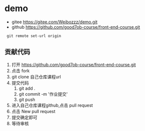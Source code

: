 # demo
- gitee https://gitee.com/Weibozzz/demo.git
- github https://github.com/good7ob-course/front-end-course.git
```shell
 git remote set-url origin 
```

## 贡献代码
1. 打开 https://github.com/good7ob-course/front-end-course.git
2. 点击 fork
3. git clone 自己仓库课程url
4. 提交代码
   1. git add .
   2. git commit -m '作业提交'
   3. git push
5. 进入自己仓库课程github,点击 pull request
6. 点击 New pull request
7. 提交确定即可
8. 等待审核